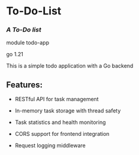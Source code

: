 # To-Do-List #
### *A To-Do list* ###
module todo-app

go 1.21

This is a simple todo application with a Go backend

## Features: ##

- RESTful API for task management

- In-memory task storage with thread safety

- Task statistics and health monitoring

- CORS support for frontend integration

- Request logging middleware
